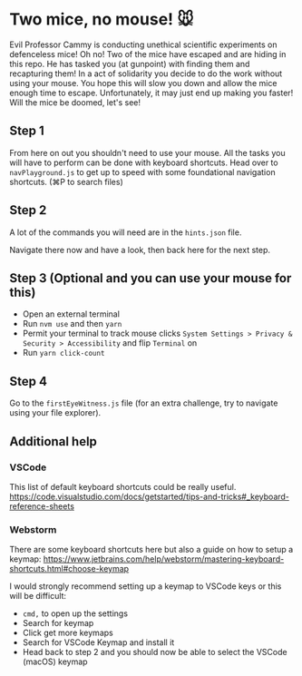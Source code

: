 # Two mice, no mouse! 🐭

Evil Professor Cammy is conducting unethical scientific experiments on defenceless mice! Oh no! Two of the mice have escaped and are hiding in this repo. He has tasked you (at gunpoint) with finding them and recapturing them! In a act of solidarity you decide to do the work without using your mouse. You hope this will slow you down and allow the mice enough time to escape. Unfortunately, it may just end up making you faster! Will the mice be doomed, let's see!

## Step 1

From here on out you shouldn't need to use your mouse. All the tasks you will have to perform can be done with keyboard shortcuts.
Head over to `navPlayground.js` to get up to speed with some foundational navigation shortcuts. (⌘P to search files)

## Step 2

A lot of the commands you will need are in the `hints.json` file.

Navigate there now and have a look, then back here for the next step.

## Step 3 (Optional and you can use your mouse for this)

- Open an external terminal
- Run `nvm use` and then `yarn`
- Permit your terminal to track mouse clicks `System Settings > Privacy & Security > Accessibility` and flip `Terminal` on
- Run `yarn click-count`

## Step 4

Go to the `firstEyeWitness.js` file (for an extra challenge, try to navigate using your file explorer).

## Additional help

### VSCode

This list of default keyboard shortcuts could be really useful. https://code.visualstudio.com/docs/getstarted/tips-and-tricks#_keyboard-reference-sheets

### Webstorm

There are some keyboard shortcuts here but also a guide on how to setup a keymap: https://www.jetbrains.com/help/webstorm/mastering-keyboard-shortcuts.html#choose-keymap

I would strongly recommend setting up a keymap to VSCode keys or this will be difficult:

- `cmd,` to open up the settings
- Search for keymap
- Click get more keymaps
- Search for VSCode Keymap and install it
- Head back to step 2 and you should now be able to select the VSCode (macOS) keymap

